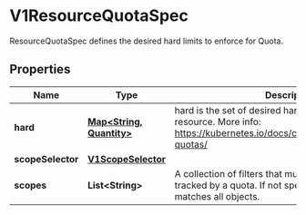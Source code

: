 

# V1ResourceQuotaSpec

ResourceQuotaSpec defines the desired hard limits to enforce for Quota.
## Properties

Name | Type | Description | Notes
------------ | ------------- | ------------- | -------------
**hard** | [**Map&lt;String, Quantity&gt;**](Quantity.md) | hard is the set of desired hard limits for each named resource. More info: https://kubernetes.io/docs/concepts/policy/resource-quotas/ |  [optional]
**scopeSelector** | [**V1ScopeSelector**](V1ScopeSelector.md) |  |  [optional]
**scopes** | **List&lt;String&gt;** | A collection of filters that must match each object tracked by a quota. If not specified, the quota matches all objects. |  [optional]



